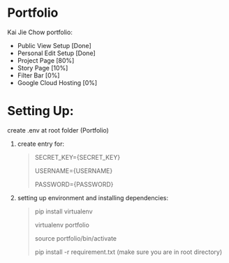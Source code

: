 # Portfolio

Kai Jie Chow portfolio:

- Public View Setup [Done]
- Personal Edit Setup [Done]
- Project Page [80%]
- Story Page [10%]
- Filter Bar [0%]
- Google Cloud Hosting [0%]

# Setting Up:

create .env at root folder (Portfolio)

1. create entry for:

   > SECRET_KEY={SECRET_KEY}
   >
   > USERNAME={USERNAME}
   >
   > PASSWORD={PASSWORD}

2. setting up environment and installing dependencies:
   > pip install virtualenv
   >
   > virtualenv portfolio
   >
   > source portfolio/bin/activate
   >
   > pip install -r requirement.txt (make sure you are in root directory)
